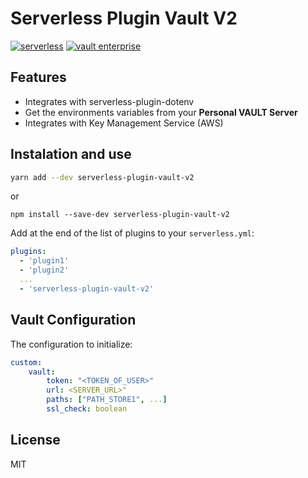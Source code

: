 # Serverless Plugin Vault V2

[![serverless](http://public.serverless.com/badges/v3.svg)](http://www.serverless.com)
[![vault enterprise](https://img.shields.io/badge/vault-enterprise-yellow.svg?colorB=7c8797&colorA=000000)](https://www.hashicorp.com/products/vault/?utm_source=github&utm_medium=banner&utm_campaign=github-vault-enterprise)


## Features

   * Integrates with serverless-plugin-dotenv
   * Get the environments variables from your **Personal VAULT Server**
   * Integrates with Key Management Service (AWS)

## Instalation and use

```sh
yarn add --dev serverless-plugin-vault-v2
```
or
```
npm install --save-dev serverless-plugin-vault-v2
```

Add at the end of the list of plugins to your `serverless.yml`:

```yaml
plugins:
  - 'plugin1'
  - 'plugin2'
  ...
  - 'serverless-plugin-vault-v2'
```

## Vault Configuration

The configuration to initialize:

```yaml
custom:
    vault:
        token: "<TOKEN_OF_USER>"
        url: <SERVER_URL>"
        paths: ["PATH_STORE1", ...]
        ssl_check: boolean
```

License
----
MIT
